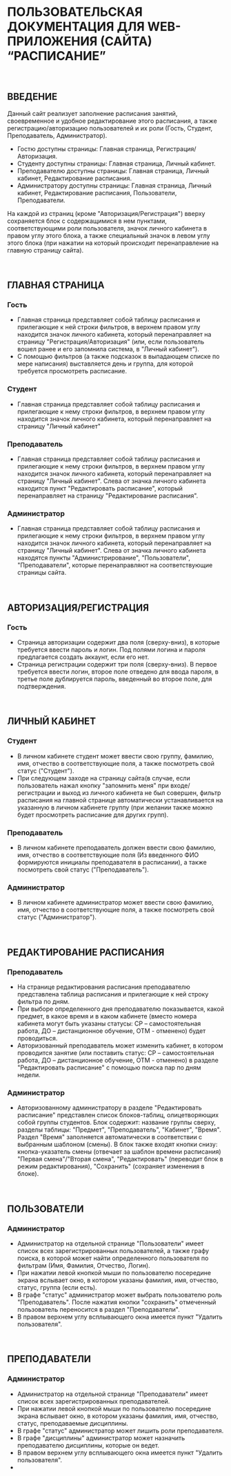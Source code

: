# ПОЛЬЗОВАТЕЛЬСКАЯ ДОКУМЕНТАЦИЯ ДЛЯ WEB-ПРИЛОЖЕНИЯ (САЙТА) “РАСПИСАНИЕ”

&nbsp;
## ВВЕДЕНИЕ

Данный сайт реализует заполнение расписания занятий, своевременное и удобное редактирование этого расписания, а также регистрацию/авторизацию пользователей и их роли (Гость, Студент, Преподаватель, Администратор).
* Гостю доступны страницы: Главная страница, Регистрация/Авторизация.
* Студенту доступны страницы: Главная страница, Личный кабинет.
* Преподавателю доступны страницы: Главная страница, Личный кабинет, Редактирование расписания.
* Администратору доступны страницы: Главная страница, Личный кабинет, Редактирование расписания, Пользователи, Преподаватели.

На каждой из страниц (кроме "Авторизация/Регистрация") вверху сохраняется блок с содержащимися в нем пунктами, соответствующими роли пользователя, значок личного кабинета в правом углу этого блока, а также специальный значок в левом углу этого блока (при нажатии на который происходит перенаправление на главную страницу сайта).


&nbsp;
## ГЛАВНАЯ СТРАНИЦА

### Гость
* Главная страница представляет собой таблицу расписания и прилегающие к ней строки фильтров, в верхнем правом углу находится значок личного кабинета, который перенаправляет на страницу "Регистрация/Авторизация" (или, если пользователь вошел ранее и его запомнила система, в "Личный кабинет").
* С помощью фильтров (а также подсказок в выпадающем списке по мере написания) выставляется день и группа, для которой требуется просмотреть расписание.

### Студент
* Главная страница представляет собой таблицу расписания и прилегающие к нему строки фильтров, в верхнем правом углу находится значок личного кабинета, который перенаправляет на страницу "Личный кабинет"

### Преподаватель
* Главная страница представляет собой таблицу расписания и прилегающие к нему строки фильтров, в верхнем правом углу находится значок личного кабинета, который перенаправляет на страницу "Личный кабинет". Слева от значка личного кабинета находится пункт "Редактировать расписание", который перенаправляет на страницу "Редактирование расписания".

### Администратор
* Главная страница представляет собой таблицу расписания и прилегающие к нему строки фильтров, в верхнем правом углу находится значок личного кабинета, который перенаправляет на страницу "Личный кабинет". Слева от значка личного кабинета находятся пункты  "Администрирование", "Пользователи", "Преподаватели", которые перенаправляют на соответствующие страницы сайта.

&nbsp;
## АВТОРИЗАЦИЯ/РЕГИСТРАЦИЯ
### Гость
* Страница авторизации содержит два поля (сверху-вниз), в которые требуется ввести пароль и логин. Под полями логина и пароля предлагается создать аккаунт, если его нет.
* Страница регистрации содержит три поля (сверху-вниз). В первое требуется ввести логин, второе поле отведено для ввода пароля, в третье поле дублируется пароль, введенный во второе поле, для подтверждения.

&nbsp;
## ЛИЧНЫЙ КАБИНЕТ

### Студент
* В личном кабинете студент может ввести свою группу, фамилию, имя, отчество в соответствующие поля, а также посмотреть свой статус ("Студент").
* При следующем заходе на страницу сайта(в случае, если пользователь нажал кнопку "запомнить меня" при входе/регистрации и выход из личного кабинета не был совершен, фильтр расписания на главной странице автоматически устанавливается на указанную в личном кабинете группу (при желании также можно будет просмотреть расписание для других групп).

### Преподаватель
* В личном кабинете преподаватель должен ввести свою фамилию, имя, отчество в соответствующие поля (Из введенного ФИО формируются инициалы преподавателя в расписании), а также посмотреть свой статус ("Преподаватель").

### Администратор
* В личном кабинете администратор может ввести свою фамилию, имя, отчество в соответствующие поля, а также посмотреть свой статус ("Администратор").

&nbsp;
## РЕДАКТИРОВАНИЕ РАСПИСАНИЯ
### Преподаватель
* На странице редактирования расписания преподавателю представлена таблица расписания и прилегающие к ней строку фильтра по дням.
* При выборе определенного дня преподавателю показывается, какой предмет, в какое время и в каком кабинете (вместо номера кабинета могут быть указаны статусы: СР – самостоятельная работа, ДО – дистанционное обучение, ОТМ - отменено) будет проводиться.
* Авторизованный преподаватель может изменить кабинет, в котором проводится занятие (или поставить статус: СР – самостоятельная работа, ДО – дистанционное обучение, ОТМ - отменено) в разделе "Редактировать расписание" с помощью поиска пар по дням недели.

### Администратор
* Авторизованному администратору в разделе "Редактировать расписание" представлен список блоков-таблиц, олицетворяющих собой группы студентов. Блок содержит: название группы сверху, разделы таблицы: "Предмет", "Преподаватель", "Кабинет", "Время". Раздел "Время" заполняется автоматически в соответствии с выбранным шаблоном (смены). В блок также входят кнопки снизу: кнопка-указатель смены (отвечает за шаблон времени расписания) "Первая смена"/"Вторая смена", "Редактировать" (переводит блок в режим редактирования), "Сохранить" (сохраняет изменения в блоке).

&nbsp;
## ПОЛЬЗОВАТЕЛИ
### Администратор
* Администратор на отдельной странице "Пользователи" имеет список всех зарегистрированных пользователей, а также графу поиска, в которой может найти определенного пользователя по фильтрам (Имя, Фамилия, Отчество, Логин).
* При нажатии левой кнопкой мыши по пользователю посередине экрана вслывает окно, в котором указаны фамилия, имя, отчество, статус, группа (если есть).
* В графе "статус" администратор может выбрать пользователю роль "Преподаватель". После нажатия кнопки "сохранить" отмеченный пользователь переносится в раздел "Преподаватели".
* В правом верхнем углу всплывающего окна имеется пункт "Удалить пользователя".

&nbsp;
## ПРЕПОДАВАТЕЛИ
### Администратор
* Администратор на отдельной странице "Преподаватели" имеет список всех зарегистрированных преподавателей.
* При нажатии левой кнопкой мыши по пользователю посередине экрана вслывает окно, в котором указаны фамилия, имя, отчество, статус, преподаваемые дисциплины.
* В графе "статус" администратор может лишить роли преподавателя.
* В графе "дисциплины" администратор может назначить преподавателю дисциплины, которые он ведет.
* В правом верхнем углу всплывающего окна имеется пункт "Удалить пользователя".
* 
